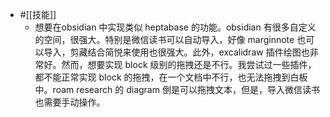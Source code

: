 - #[[技能]]
    - 想要在obsidian 中实现类似 heptabase 的功能。obsidian 有很多自定义的空间，很强大。特别是微信读书可以自动导入，好像 marginnote 也可以导入，剪藏结合简悦来使用也很强大。此外，excalidraw 插件绘图也非常好。然而，想要实现 block 级别的拖拽还是不行。我尝试过一些插件，都不能正常实现 block 的拖拽，在一个文档中不行，也无法拖拽到白板中。roam research 的 diagram 倒是可以拖拽文本，但是，导入微信读书也需要手动操作。
